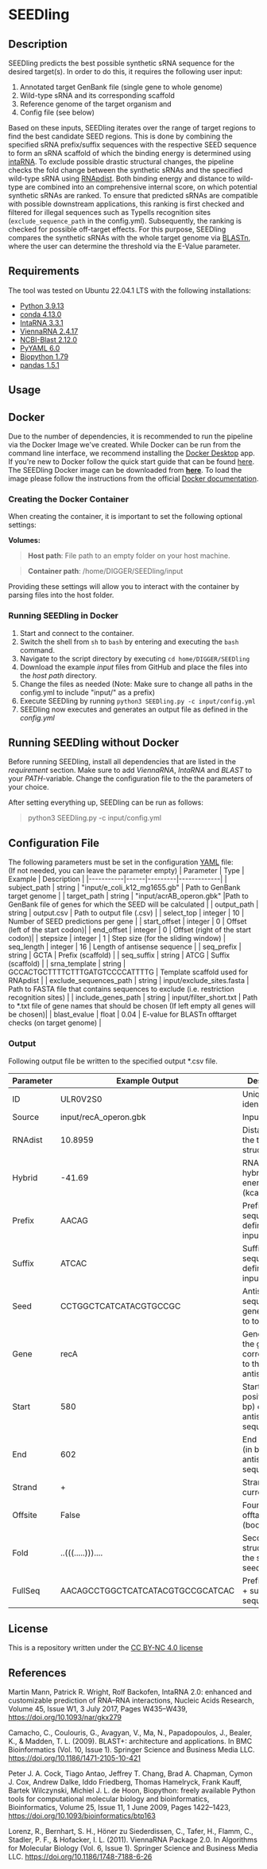 # SEEDling 
## Description
SEEDling predicts the best possible synthetic sRNA sequence for the desired target(s). In order to do this, it requires the following user input:
1.  Annotated target GenBank file (single gene to
whole genome)
2.  Wild-type sRNA and its corresponding scaffold
3.  Reference genome of the target organism and 
4.  Config file (see below)    


Based on these inputs, SEEDling iterates over the range of target regions to find the best candidate SEED regions. This is done by combining the specified sRNA prefix/suffix sequences with the respective SEED sequence to form an sRNA scaffold of which the binding energy is determined using [intaRNA](https://pubmed.ncbi.nlm.nih.gov/28472523/). To exclude possible drastic structural changes, the pipeline checks the fold change between the synthetic sRNAs and the specified wild-type sRNA using [RNApdist](https://pubmed.ncbi.nlm.nih.gov/22115189/). Both binding energy and distance to wild-type are combined into an comprehensive internal score, on which potential synthetic sRNAs are ranked. To ensure that predicted sRNAs are compatible with possible downstream applications, this ranking is first checked and filtered for illegal sequences such as TypeIIs recognition sites (`exclude_sequence_path` in the config.yml). Subsequently, the ranking is checked for possible off-target effects. For this purpose, SEEDling compares the synthetic sRNAs with the whole target genome via [BLASTn](https://pubmed.ncbi.nlm.nih.gov/20003500/), where the user can determine the threshold via the E-Value parameter. 


## Requirements
The tool was tested on Ubuntu 22.04.1 LTS with the following installations:   
- [Python 3.9.13](https://www.python.org/downloads/release/python-3913/)   
- [conda 4.13.0](https://github.com/conda/conda/releases/tag/4.13.0)    
- [IntaRNA 3.3.1 ](https://github.com/BackofenLab/IntaRNA/releases/tag/v3.3.1)    
- [ViennaRNA 2.4.17](https://github.com/ViennaRNA/ViennaRNA/releases/tag/v2.4.17)  
- [NCBI-Blast 2.12.0](https://ftp.ncbi.nlm.nih.gov/blast/executables/blast+/2.12.0/)
- [PyYAML 6.0](https://pyyaml.org/)
- [Biopython 1.79](https://biopython.org/wiki/Download)
- [pandas 1.5.1](https://pandas.pydata.org/)



## Usage
## Docker
Due to the number of dependencies, it is recommended to run the pipeline via the Docker Image we've created. While Docker can be run from the command line interface, we recommend installing the [Docker Desktop](https://www.docker.com/products/docker-desktop/) app.
If you're new to Docker follow the quick start guide that can be found [here](https://docs.docker.com/desktop/get-started/).
The SEEDling Docker image can be downloaded from [**here**](https://owncloud.gwdg.de/index.php/s/7tKXsNXfq9OdQzs). To load the image please follow the instructions from the official [Docker documentation](https://docs.docker.com/engine/reference/commandline/load/).

### Creating the Docker Container
When creating the container, it is important to set the following optional settings:   

**Volumes:**
> **Host path**: File path to an empty folder on your host machine.

> **Container path**: /home/DIGGER/SEEDling/input

Providing these settings will allow you to interact with the container by parsing files into the host folder. 

### Running SEEDling in Docker
1. Start and connect to the container.
2. Switch the shell from `sh` to `bash` by entering and executing the `bash` command.
3. Navigate to the script directory by executing 
```cd home/DIGGER/SEEDling```
4. Download the example *input* files from GitHub and place the files into the *host path* directory.
5. Change the files as needed (Note: Make sure to change all paths in the config.yml to include "input/" as a prefix)
6. Execute SEEDling by running
```python3 SEEDling.py -c input/config.yml```
7. SEEDling now executes and generates an output file as defined in the *config.yml*

## Running SEEDling without Docker
Before running SEEDling, install all dependencies that are listed in the *requirement* section. Make sure to add *ViennaRNA*, *IntaRNA* and *BLAST* to your *PATH*-variable. Change the configuration file to the the parameters of your choice. 

After setting everything up, SEEDling can be run as follows:
> python3 SEEDling.py -c input/config.yml

## Configuration File
The following parameters must be set in the configuration [YAML](https://yaml.org/) file:   
(If not needed, you can leave the parameter empty)
| Parameter | Type | Example | Description |
|-----------|------|---------|-------------|
| subject_path   | string | "input/e_coli_k12_mg1655.gb" | Path to GenBank target genome |
| target_path | string | "input/acrAB_operon.gbk" |Path to GenBank file of genes for which the SEED will be calculated |
| output_path | string | output.csv | Path to output file (.csv) |
| select_top | integer | 10 | Number of SEED predictions per gene |
| start_offset | integer | 0 | Offset (left of the start codon)|
| end_offset | integer | 0 | Offset (right of the start codon)|
| stepsize | integer | 1 | Step size (for the sliding window)
| seq_length | integer | 16 | Length of antisense sequence |
| seq_prefix | string | GCTA | Prefix (scaffold) |
| seq_suffix | string | ATCG | Suffix (scaffold) |
| srna_template | string | GCCACTGCTTTTCTTTGATGTCCCCATTTTG | Template scaffold used for RNApdist |
| exclude_sequences_path | string | input/exclude_sites.fasta | Path to FASTA file that contains sequences to exclude (i.e. restriction recognition sites) |
| include_genes_path | string | input/filter_short.txt | Path to *.txt file of gene names that should be chosen (If left empty all genes will be chosen)| 
| blast_evalue | float | 0.04 | E-value for BLASTn offtarget checks (on target genome) |

### Output
Following output file be written to the specified output *.csv file.    

| Parameter | Example Output | Description |
|-----------|----------------|-------------|
| ID | ULR0V2S0 | Unique sRNA identifier |
| Source | input/recA_operon.gbk | Input file path |
| RNAdist | 10.8959 | Distance to the template structure | 
| Hybrid | -41.69 | RNA hybridization energy (kcal/mol) | 
| Prefix | AACAG | Prefix sequence as defined in the input |
| Suffix | ATCAC | Suffix sequence as defined in the input |
| Seed | CCTGGCTCATCATACGTGCCGC | Antisense sequence generated by to tool |
| Gene | recA | Gene name of the gene corresponding to the current antisense |
| Start | 580 | Starting position (in bp) of the antisense sequence |
| End | 602 | End position (in bp) of the antisense sequence|
| Strand | + | Strand of the current gene |
| Offsite | False | Found offtargets (boolean) |
| Fold | ..(((.....))).... | Secondary structure of the scaffold + seed |
| FullSeq | AACAGCCTGGCTCATCATACGTGCCGCATCAC | Prefix + seed + suffix sequence |

## License
This is a repository written under the [CC BY-NC 4.0 license](http://creativecommons.org/licenses/by-nc/4.0/)


## References
Martin Mann, Patrick R. Wright, Rolf Backofen, IntaRNA 2.0: enhanced and customizable prediction of RNA–RNA interactions, Nucleic Acids Research, Volume 45, Issue W1, 3 July 2017, Pages W435–W439, https://doi.org/10.1093/nar/gkx279   

Camacho, C., Coulouris, G., Avagyan, V., Ma, N., Papadopoulos, J., Bealer, K., & Madden, T. L. (2009). BLAST+: architecture and applications. In BMC Bioinformatics (Vol. 10, Issue 1). Springer Science and Business Media LLC. https://doi.org/10.1186/1471-2105-10-421

Peter J. A. Cock, Tiago Antao, Jeffrey T. Chang, Brad A. Chapman, Cymon J. Cox, Andrew Dalke, Iddo Friedberg, Thomas Hamelryck, Frank Kauff, Bartek Wilczynski, Michiel J. L. de Hoon, Biopython: freely available Python tools for computational molecular biology and bioinformatics, Bioinformatics, Volume 25, Issue 11, 1 June 2009, Pages 1422–1423, https://doi.org/10.1093/bioinformatics/btp163

Lorenz, R., Bernhart, S. H., Höner zu Siederdissen, C., Tafer, H., Flamm, C., Stadler, P. F., & Hofacker, I. L. (2011). ViennaRNA Package 2.0. In Algorithms for Molecular Biology (Vol. 6, Issue 1). Springer Science and Business Media LLC. https://doi.org/10.1186/1748-7188-6-26
